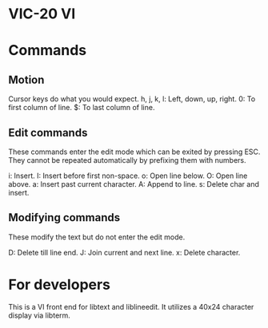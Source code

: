 VIC-20 VI
=========

# Commands

## Motion

Cursor keys do what you would expect.
h, j, k, l: Left, down, up, right.
0: To first column of line.
$: To last column of line.

## Edit commands

These commands enter the edit mode which
can be exited by pressing ESC.
They cannot be repeated automatically by
prefixing them with numbers.

i: Insert.
I: Insert before first non-space.
o: Open line below.
O: Open line above.
a: Insert past current character.
A: Append to line.
s: Delete char and insert.

## Modifying commands

These modify the text but do not enter
the edit mode.

D: Delete till line end.
J: Join current and next line.
x: Delete character.

# For developers

This is a VI front end for libtext and
liblineedit.  It utilizes a 40x24
character display via libterm.
